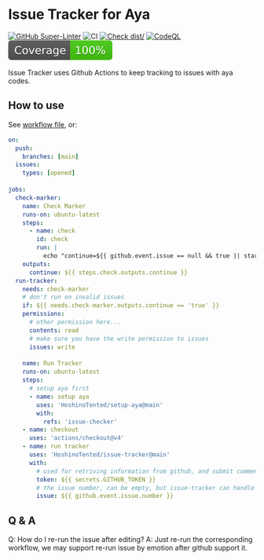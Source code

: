 # Issue Tracker for Aya

[![GitHub Super-Linter](https://github.com/HoshinoTented/issue-tracker/actions/workflows/linter.yml/badge.svg)](https://github.com/super-linter/super-linter)
![CI](https://github.com/aHoshinoTented/issue-tracker/actions/workflows/ci.yml/badge.svg)
[![Check dist/](https://github.com/HoshinoTented/issue-tracker/actions/workflows/check-dist.yml/badge.svg)](https://github.com/HoshinoTented/issue-tracker/actions/workflows/check-dist.yml)
[![CodeQL](https://github.com/HoshinoTented/issue-tracker/actions/workflows/codeql-analysis.yml/badge.svg)](https://github.com/HoshinoTented/issue-tracker/actions/workflows/codeql-analysis.yml)
[![Coverage](./badges/coverage.svg)](./badges/coverage.svg)

Issue Tracker uses Github Actions to keep tracking to issues with aya codes.

## How to use

See [workflow file](.github/workflows/main.yml), or:

```yml
on:
  push:
    branches: [main]
  issues:
    types: [opened]

jobs:
  check-marker:
    name: Check Marker
    runs-on: ubuntu-latest
    steps:
      - name: check
        id: check
        run: |
          echo "continue=${{ github.event.issue == null && true || startsWith(github.event.issue.body, '<!-- ISSUE TRACKER ENABLE -->') }}" >> $GITHUB_OUTPUT
    outputs:
      continue: ${{ steps.check.outputs.continue }}
  run-tracker:
    needs: check-marker
    # don't run on invalid issues
    if: ${{ needs.check-marker.outputs.continue == 'true' }}
    permissions:
      # other permission here...
      contents: read
      # make sure you have the write permission to issues
      issues: write

    name: Run Tracker
    runs-on: ubuntu-latest
    steps:
      # setup aya first
      - name: setup aya
        uses: 'HoshinoTented/setup-aya@main'
        with:
          refs: 'issue-checker'
    - name: checkout
      uses: 'actions/checkout@v4'
    - name: run tracker
      uses: 'HoshinoTented/issue-tracker@main'
      with:
        # used for retriving information from github, and submit comment/add or remove labels
        token: ${{ secrets.GITHUB_TOKEN }}
        # the issue number, can be empty, but issue-tracker can handle it
        issue: ${{ github.event.issue.number }}
```

## Q & A

Q: How do I re-run the issue after editing?
A: Just re-run the corresponding workflow, we may support re-run issue by emotion after github support it.

